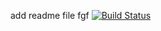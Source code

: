 add readme file fgf
[![Build Status](http://ec2-54-234-235-221.compute-1.amazonaws.com/buildStatus/icon?job=alpinehelloworld)](http://ec2-54-234-235-221.compute-1.amazonaws.com/job/alpinehelloworld/)
